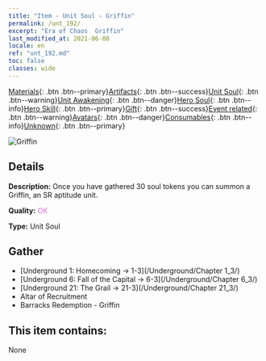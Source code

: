 ```yaml
---
title: "Item - Unit Soul - Griffin"
permalink: /unt_192/
excerpt: "Era of Chaos  Griffin"
last_modified_at: 2021-06-08
locale: en
ref: "unt_192.md"
toc: false
classes: wide
---
```

 [Materials](/Items/){: .btn .btn--primary}[Artifacts](/Items/Artifacts/){: .btn .btn--success}[Unit Soul](/Items/UnitSoul/){: .btn .btn--warning}[Unit Awakening](/Items/UnitAwakening/){: .btn .btn--danger}[Hero Soul](/Items/HeroSoul/){: .btn .btn--info}[Hero Skill](/Items/HeroSkill/){: .btn .btn--primary}[Gift](/Items/Gift/){: .btn .btn--success}[Event related](/Items/Events/){: .btn .btn--warning}[Avatars](/Items/Avatars/){: .btn .btn--danger}[Consumables](/Items/Consumables/){: .btn .btn--info}[Unknown](/Items/Unknown/){: .btn .btn--primary}

 ![Griffin](/images/u/ti_shijiu.jpg)

## Details
 **Description:** Once you have gathered 30 soul tokens you can summon a Griffin, an SR aptitude unit.

 **Quality:** <span style="color: #DA70D6">OK</span>

 **Type:** Unit Soul

## Gather

*    [Underground 1: Homecoming -> 1-3](/Underground/Chapter 1_3/) 
*    [Underground 6: Fall of the Capital -> 6-3](/Underground/Chapter 6_3/) 
*    [Underground 21: The Grail -> 21-3](/Underground/Chapter 21_3/) 
*    Altar of Recruitment 
*    Barracks Redemption - Griffin 

## This item contains:

  None

